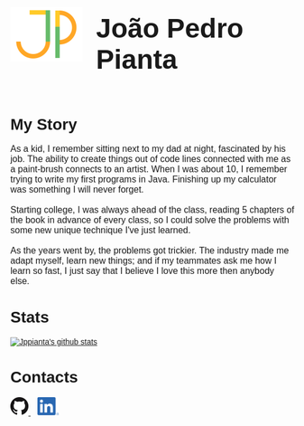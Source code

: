 <link href="https://fonts.googleapis.com/css2?family=Sen&amp;display=swap" rel="stylesheet">

<div style='font-family:"Sen",sans-serif'>
  <div style='display: flex; align-items: center;'>
    <img style='margin-right: 24px' height=96 src='./logo.png' />
    <h1 style='font-size:48px'>João Pedro Pianta</h1>
  </div>

  <div>
    <h1>My Story</h1>
    <p style='font-size:16px'>As a kid, I remember sitting next to my dad at night, fascinated by his job. The ability to create things out of code lines connected with me as a paint-brush connects to an artist. When I was about 10, I remember trying to write my first programs in Java. Finishing up my calculator was something I will never forget.<br><br>Starting college, I was always ahead of the class, reading 5 chapters of the book in advance of every class, so I could solve the problems with some new unique technique I've just learned.<br><br>As the years went by, the problems got trickier. The industry made me adapt myself, learn new things; and if my teammates ask me how I learn so fast, I just say that I believe I love this more then anybody else.</p>
  </div>

  <h1>Stats</h1>

  [![Jppianta's github stats](https://github-readme-stats.vercel.app/api?username=jppianta&count_private=true&show_icons=true)](https://github.com/jppianta/github-readme-stats)

  <h1>Contacts</h1>

  <a href='https://github.com/jppianta' target='_blank' style='margin-right:12px;'>
    <img src='./github.png' />
  </a>
  <a href='https://www.linkedin.com/in/jppianta/' target='_blank'>
    <img height=32 src='./linkedin.png' />
  </a>
</div>

